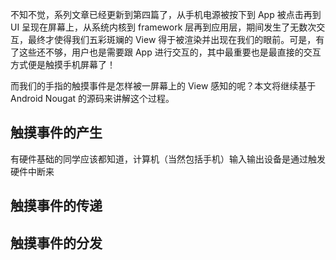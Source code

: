 
不知不觉，系列文章已经更新到第四篇了，从手机电源被按下到 App 被点击再到 UI 呈现在屏幕上，从系统内核到 framework 层再到应用层，期间发生了无数次交互，最终才使得我们五彩斑斓的 View 得于被渲染并出现在我们的眼前。可是，有了这些还不够，用户也是需要跟 App 进行交互的，其中最重要也是最直接的交互方式便是触摸手机屏幕了！

而我们的手指的触摸事件是怎样被一屏幕上的 View 感知的呢？本文将继续基于 Android Nougat 的源码来讲解这个过程。

## 触摸事件的产生

有硬件基础的同学应该都知道，计算机（当然包括手机）输入输出设备是通过触发硬件中断来

## 触摸事件的传递

## 触摸事件的分发
